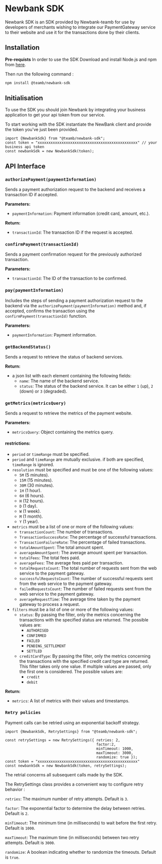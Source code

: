 # Newbank SDK

Newbank SDK is an SDK provided by Newbank-teamb for use by developers of merchants wishing to integrate our PaymentGateway service to their website and use it for the transactions done by their clients.

## Installation

**Pre-requists** 
In order to use the SDK Download and install Node.js and npm from [here](https://nodejs.org/en/download/).

Then run the following command : 
```bash
npm install @teamb/newbank-sdk
```

## Initialisation

To use the SDK you should join Newbank by integrating your business application to get your api token from our service. 

To start working with the SDK instantiate the NewBank client and provide the token you've just been provided.

```JS
import {NewbankSdk} from "@teamb/newbank-sdk";
const token = "xxxxxxxxxxxxxxxxxxxxxxxxxxxxxxxxxxxxxxxxxxxxxx" // your business api token
const newbankSdk = new NewbankSdk(token);
```

## API Interface

### `authorizePayment(paymentInformation)`

Sends a payment authorization request to the backend and receives a transaction ID if accepted.

**Parameters:**
- `paymentInformation`: Payment information (credit card, amount, etc.).

**Return:**
- `transactionId`: The transaction ID if the request is accepted.

### `confirmPayment(transactionId)`

Sends a payment confirmation request for the previously authorized transaction.

**Parameters:**
- `transactionId`: The ID of the transaction to be confirmed.

### `pay(paymentInformation)`

Includes the steps of sending a payment authorization request to the backend via the `authorizePayment(paymentInformation)` method and, if accepted, confirms the transaction using the `confirmPayment(transactionId)` function.

**Parameters:**
- `paymentInformation`: Payment information.

### `getBackendStatus()`

Sends a request to retrieve the status of backend services.

**Return:**
- a json list with each element containing the following fields:
  - `name`: The name of the backend service.
  - `status`: The status of the backend service. It can be either `1` (up), `2` (down) or `3` (degraded).

### `getMetrics(metricsQuery)`
Sends a request to retrieve the metrics of the payment website.

**Parameters:**
- `metricsQuery`: Object containing the metrics query.
     
#### restrictions:
- `period` or `timeRange` must be specified.
- `period` and `timeRange` are mutually exclusive. if both are specified, `timeRange` is ignored.
- `resolution` must be specified and must be one of the following values:
   - `5M` (5 minutes).
   - `15M` (15 minutes).
   - `30M` (30 minutes).
   - `1H` (1 hour).
   - `6H` (6 hours).
   - `H` (12 hours).
   - `D` (1 day).
   - `W` (1 week).
   - `M` (1 month).
   - `Y` (1 year).
- `metrics` must be a list of one or more of the following values:
   - `transactionCount`: The number of transactions.
   - `TransactionSuccessRate`: The percentage of successful transactions.
   - `TransactionFailureRate`: The percentage of failed transactions.
   - `totalAmountSpent`: The total amount spent.
   - `averageAmountSpent`: The average amount spent per transaction.
   - `totalFees`: The total fees paid.
   - `averageFees`: The average fees paid per transaction.
   - `totalRequestsCount`: The total number of requests sent from the web service to the payment gateway.
   - `successfulRequestsCount`: The number of successful requests sent from the web service to the payment gateway.
   - `failedRequestsCount`: The number of failed requests sent from the web service to the payment gateway.
   - `averageRequestTime`: The average time taken by the payment gateway to process a request.
- `filters` must be a list of one or more of the following values:
  - `status`: By passing the filter, only the metrics concerning the transactions with the specified status are returned. The possible values are:
     - `AUTHORISED`
     - `CONFIRMED`
     - `FAILED`
     - `PENDING_SETTLEMENT`
     - `SETTLED`
  - `creditCardType`: By passing the filter, only the metrics concerning the transactions with the specified credit card type are returned. This filter takes only one value. If multiple values are passed, only the first one is considered. The possible values are:
     - `credit`
     - `debit`
  
     
**Return:**
- `metrics`: A list of metrics with their values and timestamps.


### `Retry policies`

Payment calls can be retried using an exponential backoff strategy. 

```JS
import {NewbankSdk, RetrySettings} from "@teamb/newbank-sdk";

const retrySettings = new RetrySettings({ retries: 2,
                                          factor:2,
                                          minTimeout: 1000,
                                          maxTimeout: 3000,
                                          randomize: true });
const token = "xxxxxxxxxxxxxxxxxxxxxxxxxxxxxxxxxxxxxxxxxxxxxx" 
const newbankSdk = new NewbankSdk(token, retrySettings);
```
The retrial concerns all subsequent calls made by the SDK.

The RetrySettings class provides a convenient way to configure retry behavior :
   
   `retries`: The maximum number of retry attempts. Default is `3`.
   
   `factor`: The exponential factor to determine the delay between retries. Default is `2`.
   
   `minTimeout`: The minimum time (in milliseconds) to wait before the first retry. Default is `1000`.
   
   `maxTimeout`: The maximum time (in milliseconds) between two retry attempts. Default is `3000`.
   
   `randomize`: A boolean indicating whether to randomize the timeouts. Default is `true`.

